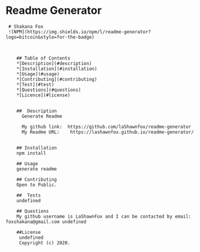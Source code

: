 # Readme Generator
  


     # Shakana Fox
     ![NPM](https://img.shields.io/npm/l/readme-generator?logo=bitcoin&style=for-the-badge)
      
  
        
        ## Table of Contents
        *[Description](#description)
        *[Installation](#installation)
        *[Usage](#usage)
        *[Contributing](#contributing)
        *[Test](#test)
        *[Questions](#questions)
        *[Licence](#license)
        
        
        ##  Description
          Generate Readme
          
          My github link:  https://github.com/laShawnfox/readme-generator
          My Readme URL:    https://lashawnfox.github.io/readme-generator/
            
        
        ## Installation
        npm install
       
        ## Usage
        generate readme
        
        ## Contributing
        Open to Public.
        
        ##  Tests
        undefined
        
        ## Questions
        My github username is LaShawnFox and I can be contacted by email: foxshakana@gmail.com undefined
        
        ##License
         undefined
         Copyright (c) 2020.
   